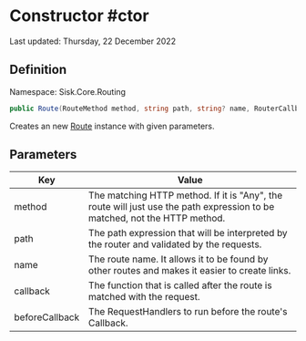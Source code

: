 # Constructor #ctor
Last updated: Thursday, 22 December 2022

## Definition
Namespace: Sisk.Core.Routing

```csharp
public Route(RouteMethod method, string path, string? name, RouterCallback callback, IRequestHandler[]? beforeCallback)
```

Creates an new [Route](/spec/Sisk/Core/Routing/Route) instance with given parameters.

## Parameters

| Key | Value |
| --- | --- |
| method | The matching HTTP method. If it is "Any", the route will just use the path expression to be matched, not the HTTP method. | 
| path | The path expression that will be interpreted by the router and validated by the requests. | 
| name | The route name. It allows it to be found by other routes and makes it easier to create links. | 
| callback | The function that is called after the route is matched with the request. | 
| beforeCallback | The RequestHandlers to run before the route's Callback. | 


